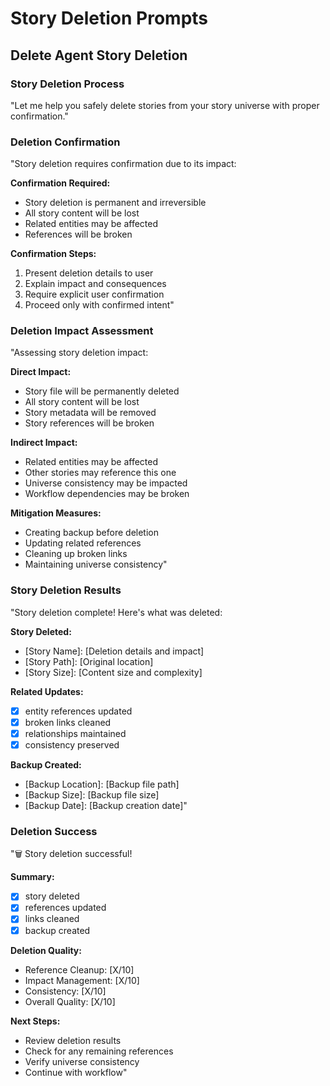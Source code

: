 # Story Deletion Prompts

## Delete Agent Story Deletion

### Story Deletion Process
"Let me help you safely delete stories from your story universe with proper confirmation."

### Deletion Confirmation
"Story deletion requires confirmation due to its impact:

**Confirmation Required:**
- Story deletion is permanent and irreversible
- All story content will be lost
- Related entities may be affected
- References will be broken

**Confirmation Steps:**
1. Present deletion details to user
2. Explain impact and consequences
3. Require explicit user confirmation
4. Proceed only with confirmed intent"

### Deletion Impact Assessment
"Assessing story deletion impact:

**Direct Impact:**
- Story file will be permanently deleted
- All story content will be lost
- Story metadata will be removed
- Story references will be broken

**Indirect Impact:**
- Related entities may be affected
- Other stories may reference this one
- Universe consistency may be impacted
- Workflow dependencies may be broken

**Mitigation Measures:**
- Creating backup before deletion
- Updating related references
- Cleaning up broken links
- Maintaining universe consistency"

### Story Deletion Results
"Story deletion complete! Here's what was deleted:

**Story Deleted:**
- [Story Name]: [Deletion details and impact]
- [Story Path]: [Original location]
- [Story Size]: [Content size and complexity]

**Related Updates:**
- [X] entity references updated
- [X] broken links cleaned
- [X] relationships maintained
- [X] consistency preserved

**Backup Created:**
- [Backup Location]: [Backup file path]
- [Backup Size]: [Backup file size]
- [Backup Date]: [Backup creation date]"

### Deletion Success
"🗑️ Story deletion successful!

**Summary:**
- [X] story deleted
- [X] references updated
- [X] links cleaned
- [X] backup created

**Deletion Quality:**
- Reference Cleanup: [X/10]
- Impact Management: [X/10]
- Consistency: [X/10]
- Overall Quality: [X/10]

**Next Steps:**
- Review deletion results
- Check for any remaining references
- Verify universe consistency
- Continue with workflow"
